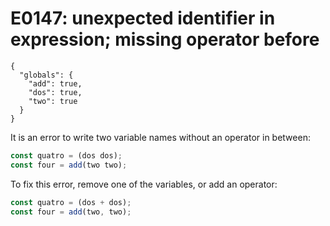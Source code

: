 # E0147: unexpected identifier in expression; missing operator before

```config-for-examples
{
  "globals": {
    "add": true,
    "dos": true,
    "two": true
  }
}
```

It is an error to write two variable names without an operator in between:

```javascript
const quatro = (dos dos);
const four = add(two two);
```

To fix this error, remove one of the variables, or add an operator:

```javascript
const quatro = (dos + dos);
const four = add(two, two);
```
